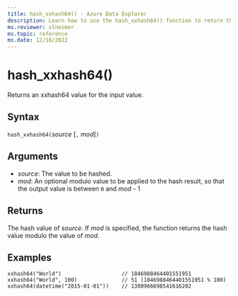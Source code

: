 ```yaml
---
title: hash_xxhash64() - Azure Data Explorer
description: Learn how to use the hash_xxhash64() function to return the xxhash64 value of the input.
ms.reviewer: slneimer
ms.topic: reference
ms.date: 12/18/2022
---
```

# hash_xxhash64()

Returns an xxhash64 value for the input value.

## Syntax

`hash_xxhash64(`*source* [`,` *mod*]`)`

## Arguments

* *source*: The value to be hashed.
* *mod*: An optional modulo value to be applied to the hash result, so that
  the output value is between `0` and *mod* - 1

## Returns

The hash value of *source*. If *mod* is specified, the function returns the hash value modulo the value of *mod*.

## Examples

```kusto
xxhash64("World")                   // 1846988464401551951
xxhash64("World", 100)              // 51 (1846988464401551951 % 100)
xxhash64(datetime("2015-01-01"))    // 1380966698541616202
```
